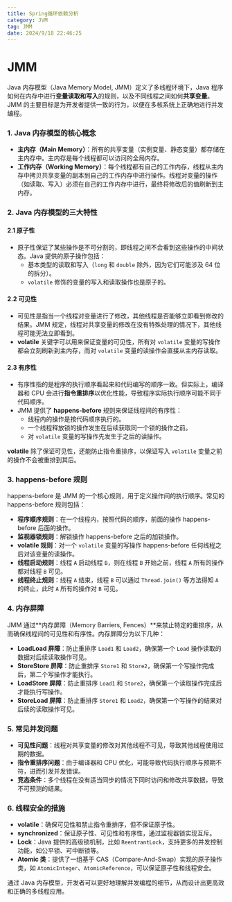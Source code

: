 ```yaml
---
title: Spring循环依赖分析
category: JVM
tag: JMM
date: 2024/9/18 22:46:25
---
```


# JMM

Java 内存模型（Java Memory Model, JMM）定义了多线程环境下，Java 程序如何在内存中进行**变量读取和写入**的规则，以及不同线程之间如何**共享变量**。JMM 的主要目标是为开发者提供一致的行为，以便在多核系统上正确地进行并发编程。

### 1. **Java 内存模型的核心概念**
   - **主内存（Main Memory）**：所有的共享变量（实例变量、静态变量）都存储在主内存中。主内存是每个线程都可以访问的全局内存。
   - **工作内存（Working Memory）**：每个线程都有自己的工作内存，线程从主内存中拷贝共享变量的副本到自己的工作内存中进行操作。线程对变量的操作（如读取、写入）必须在自己的工作内存中进行，最终将修改后的值刷新到主内存。

### 2. **Java 内存模型的三大特性**

#### 2.1 **原子性**
   - 原子性保证了某些操作是不可分割的，即线程之间不会看到这些操作的中间状态。Java 提供的原子操作包括：
     - 基本类型的读取和写入（`long` 和 `double` 除外，因为它们可能涉及 64 位的拆分）。
     - `volatile` 修饰的变量的写入和读取操作也是原子的。

#### 2.2 **可见性**
   - 可见性是指当一个线程对变量进行了修改，其他线程是否能够立即看到修改的结果。JMM 规定，线程对共享变量的修改在没有特殊处理的情况下，其他线程可能无法立即看到。
   - **volatile** 关键字可以用来保证变量的可见性，所有对 `volatile` 变量的写操作都会立刻刷新到主内存，而对 `volatile` 变量的读操作会直接从主内存读取。

#### 2.3 **有序性**
   - 有序性指的是程序的执行顺序看起来和代码编写的顺序一致。但实际上，编译器和 CPU 会进行**指令重排序**以优化性能，导致程序实际执行顺序可能不同于代码顺序。
   - JMM 提供了 **happens-before** 规则来保证线程间的有序性：
     - 线程内的操作是按代码顺序执行的。
     - 一个线程释放锁的操作发生在后续获取同一个锁的操作之前。
     - 对 `volatile` 变量的写操作先发生于之后的读操作。

   **volatile** 除了保证可见性，还能防止指令重排序，以保证写入 `volatile` 变量之前的操作不会被重排到其后。

### 3. **happens-before 规则**
   happens-before 是 JMM 的一个核心规则，用于定义操作间的执行顺序。常见的 happens-before 规则包括：
   - **程序顺序规则**：在一个线程内，按照代码的顺序，前面的操作 happens-before 后面的操作。
   - **监视器锁规则**：解锁操作 happens-before 之后的加锁操作。
   - **volatile 规则**：对一个 `volatile` 变量的写操作 happens-before 任何线程之后对该变量的读操作。
   - **线程启动规则**：线程 `A` 启动线程 `B`，则在线程 `B` 开始之前，线程 `A` 所有的操作都对线程 `B` 可见。
   - **线程终止规则**：线程 `A` 结束，线程 `B` 可以通过 `Thread.join()` 等方法得知 `A` 的终止，此时 `A` 所有的操作对 `B` 可见。

### 4. **内存屏障**
JMM 通过**内存屏障（Memory Barriers, Fences）**来禁止特定的重排序，从而确保线程间的可见性和有序性。内存屏障分为以下几种：
   - **LoadLoad 屏障**：防止重排序 `Load1` 和 `Load2`，确保第一个 `Load` 操作读取的数据对后续读取操作可见。
   - **StoreStore 屏障**：防止重排序 `Store1` 和 `Store2`，确保第一个写操作完成后，第二个写操作才能执行。
   - **LoadStore 屏障**：防止重排序 `Load1` 和 `Store2`，确保第一个读取操作完成后才能执行写操作。
   - **StoreLoad 屏障**：防止重排序 `Store1` 和 `Load2`，确保第一个写操作的结果对后续的读取操作可见。

### 5. **常见并发问题**
   - **可见性问题**：线程对共享变量的修改对其他线程不可见，导致其他线程使用过期的数据。
   - **指令重排序问题**：由于编译器和 CPU 优化，可能导致代码执行顺序与预期不符，进而引发并发错误。
   - **竞态条件**：多个线程在没有适当同步的情况下同时访问和修改共享数据，导致不可预测的结果。

### 6. **线程安全的措施**
   - **volatile**：确保可见性和禁止指令重排序，但不保证原子性。
   - **synchronized**：保证原子性、可见性和有序性，通过监视器锁实现互斥。
   - **Lock**：Java 提供的高级锁机制，比如 `ReentrantLock`，支持更多的并发控制功能，如公平锁、可中断锁等。
   - **Atomic 类**：提供了一组基于 CAS（Compare-And-Swap）实现的原子操作类，如 `AtomicInteger`、`AtomicReference`，可以保证原子性和线程安全。

通过 Java 内存模型，开发者可以更好地理解并发编程的细节，从而设计出更高效和正确的多线程应用。
